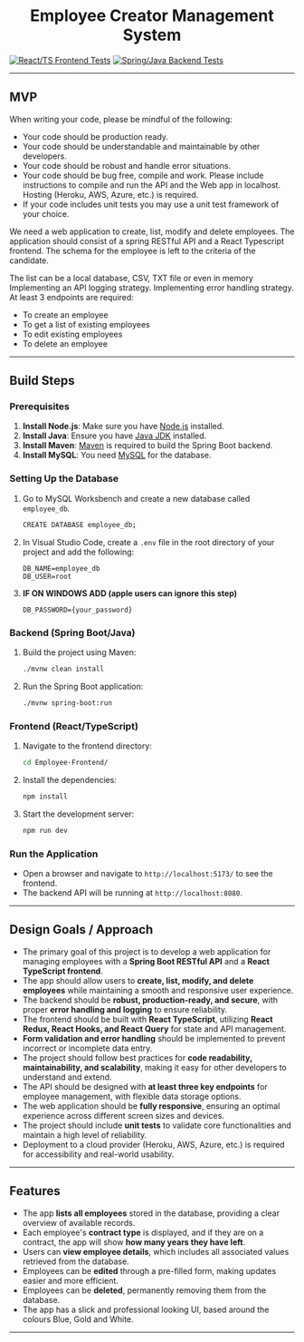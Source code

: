 <h1 align="center">Employee Creator Management System</h1>

[![React/TS Frontend Tests](https://github.com/James-Nemeth/Employee-Creator-Management-System/actions/workflows/ci-frontend.yml/badge.svg)](https://github.com/James-Nemeth/Employee-Creator-Management-System/actions/workflows/ci-frontend.yml)
[![Spring/Java Backend Tests](https://github.com/James-Nemeth/Employee-Creator-Management-System/actions/workflows/ci-backend.yml/badge.svg)](https://github.com/James-Nemeth/Employee-Creator-Management-System/actions/workflows/ci-backend.yml)

---

## MVP

When writing your code, please be mindful of the following:

- Your code should be production ready.
- Your code should be understandable and maintainable by other developers.
- Your code should be robust and handle error situations.
- Your code should be bug free, compile and work. Please include instructions to compile and run the
  API and the Web app in localhost. Hosting (Heroku, AWS, Azure, etc.) is required.
- If your code includes unit tests you may use a unit test framework of your choice.

We need a web application to create, list, modify and delete employees. The application should consist of a spring
RESTful API and a React Typescript frontend. The schema for
the employee is left to the criteria of the candidate.

The list can be a local database, CSV, TXT file or even in memory
Implementing an API logging strategy.
Implementing error handling strategy.
At least 3 endpoints are required:

- To create an employee
- To get a list of existing employees
- To edit existing employees
- To delete an employee

---

## Build Steps

### Prerequisites

1. **Install Node.js**: Make sure you have [Node.js](https://nodejs.org/) installed.
2. **Install Java**: Ensure you have [Java JDK](https://www.oracle.com/java/technologies/javase-jdk11-downloads.html) installed.
3. **Install Maven**: [Maven](https://maven.apache.org/install.html) is required to build the Spring Boot backend.
4. **Install MySQL**: You need [MySQL](https://dev.mysql.com/downloads/mysql/) for the database.

### Setting Up the Database

1. Go to MySQL Worksbench and create a new database called `employee_db`.
   ```bash
   CREATE DATABASE employee_db;
   ```
2. In Visual Studio Code, create a `.env` file in the root directory of your project and add the following:
   ```plaintext
   DB_NAME=employee_db
   DB_USER=root
   ```
3. **IF ON WINDOWS ADD (apple users can ignore this step)**
   ```plaintext
   DB_PASSWORD={your_password}
   ```

### Backend (Spring Boot/Java)

1. Build the project using Maven:
   ```bash
   ./mvnw clean install
   ```
2. Run the Spring Boot application:
   ```bash
   ./mvnw spring-boot:run
   ```

### Frontend (React/TypeScript)

1. Navigate to the frontend directory:
   ```bash
   cd Employee-Frontend/
   ```
2. Install the dependencies:
   ```bash
   npm install
   ```
3. Start the development server:
   ```bash
   npm run dev
   ```

### Run the Application

- Open a browser and navigate to `http://localhost:5173/` to see the frontend.
- The backend API will be running at `http://localhost:8080`.

---

## Design Goals / Approach

- The primary goal of this project is to develop a web application for managing employees with a **Spring Boot RESTful API** and a **React TypeScript frontend**.
- The app should allow users to **create, list, modify, and delete employees** while maintaining a smooth and responsive user experience.
- The backend should be **robust, production-ready, and secure**, with proper **error handling and logging** to ensure reliability.
- The frontend should be built with **React TypeScript**, utilizing **React Redux, React Hooks, and React Query** for state and API management.
- **Form validation and error handling** should be implemented to prevent incorrect or incomplete data entry.
- The project should follow best practices for **code readability, maintainability, and scalability**, making it easy for other developers to understand and extend.
- The API should be designed with **at least three key endpoints** for employee management, with flexible data storage options.
- The web application should be **fully responsive**, ensuring an optimal experience across different screen sizes and devices.
- The project should include **unit tests** to validate core functionalities and maintain a high level of reliability.
- Deployment to a cloud provider (Heroku, AWS, Azure, etc.) is required for accessibility and real-world usability.

---

## Features

- The app **lists all employees** stored in the database, providing a clear overview of available records.
- Each employee's **contract type** is displayed, and if they are on a contract, the app will show **how many years they have left**.
- Users can **view employee details**, which includes all associated values retrieved from the database.
- Employees can be **edited** through a pre-filled form, making updates easier and more efficient.
- Employees can be **deleted**, permanently removing them from the database.
- The app has a slick and professional looking UI, based around the colours Blue, Gold and White.

---
